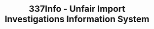 ---
bigquery: https://console.cloud.google.com/bigquery?p=patents-public-data&d=usitc_investigations&page=dataset&project=sheets-management-319211
citation: US International Trade Commission 337Info Unfair Import Investigations Information
  System
contributors: US International Trade Comission
cost: None
description: US International Trade Commission 337Info Unfair Import Investigations
  Information System contains data on investigations done under Section 337. Section
  337 declares the infringement of certain statutory intellectual property rights
  and other forms of unfair competition in import trade to be unlawful practices.
  Most Section 337 investigations involve allegations of patent or registered trademark
  infringement.
documentation: FAQ and tutorial available on the site
last_edit: 04/05/2022, 11:37:10
location: https://pubapps2.usitc.gov/337external/
maintained_by: US International Trade Comission
schema_fields:
- publication_number
- teoReliefGranted
- docketNo
- gcAttorney
- htsNumbers
- finalDetNoViolation
- scheduledEndDateEvidHear
- dateCreated
- ouiiParticipation
- teoProceedingInvolved
- targetDate
- investigationType
- dateComplaintFiled
- title
- ouiiAttorney
- lastUpdated
- respondent
- actualStartDateEvidHear
- id
- complainant
- patentNumber
- actualEndDateEvidHear
- teoIdIssueDate
- finalDetViolation
- invUnfairAct
- copyrightNumbers
- finalIdOnViolationIssue
- finalIdOnViolationDue
- investigationNo
- aljAssigned
- cafcAppeals
- startDateMarkmanHearing
- investigationTermDate
- currentStatus
- trademarkNumbers
- currentActiveALJ
- teoIdDueDate
- scheduledStartDateEvidHear
- markmanHearing
- endDateMarkmanHearing
- patentNumbers
- dateOfPublicationFrNotice
- issueDateOtherNonFinal
- internalRemand
- reportingRequirements
shortname: unfair_import_investigations
tags:
- import
- legal
- trade
timeframe: 2008-2021 (prior to 2008 downloadable as a JSON file)
title: 337Info - Unfair Import Investigations Information System
uuid: 2721f5ec-e599-4890-9265-9706719fc71e
---